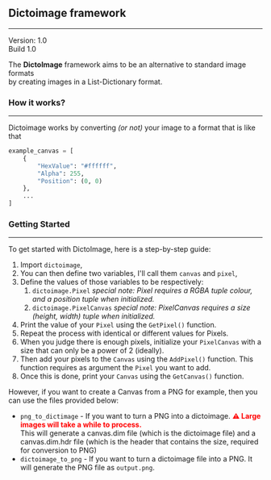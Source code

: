 ## Dictoimage framework

------
Version: 1.0\
Build 1.0

The **DictoImage** framework aims to be an alternative to standard image formats  
by creating images in a List-Dictionary format.

### How it works?

---
Dictoimage works by converting *(or not)* your image to a format that is like that  
```python
example_canvas = [
    {
        "HexValue": "#ffffff",
        "Alpha": 255,
        "Position": (0, 0)
    },
    ...
]
```

### Getting Started

---
To get started with DictoImage, here is a step-by-step guide:
1. Import `dictoimage`,
2. You can then define two variables, I'll call them `canvas` and `pixel`,
3. Define the values of those variables to be respectively: 
   1. `dictoimage.Pixel` *special note: Pixel requires a RGBA tuple colour, and a position tuple when initialized.*
   2. `dictoimage.PixelCanvas` *special note: PixelCanvas requires a size (height, width) tuple when initialized.*
4. Print the value of your `Pixel` using the `GetPixel()` function.
5. Repeat the process with identical or different values for Pixels.
6. When you judge there is enough pixels, initialize your `PixelCanvas` with a size that can only be a power of 2 (ideally).
7. Then add your pixels to the `Canvas` using the `AddPixel()` function. This function requires as argument the `Pixel` you want to add.
8. Once this is done, print your `Canvas` using the `GetCanvas()` function.

However, if you want to create a Canvas from a PNG for example, then you can use the files provided below:  
- `png_to_dictimage` - If you want to turn a PNG into a dictoimage. <span style="color: red; font-weight: bold;">⚠️ Large images will take a while to process.</span><br>This will generate a canvas.dim file (which is the dictoimage file) and a canvas.dim.hdr file (which is the header that contains the size, required for conversion to PNG)
- `dictoimage_to_png` - If you want to turn a dictoimage file into a PNG. It will generate the PNG file as `output.png`.